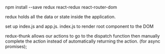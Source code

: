 npm install --save redux react-redux react-router-dom

redux holds all the data or state inside the application.

set up index.js and app.js.
index.js to render root component to the DOM

redux-thunk allows our actions to go to the dispatch function then manually complete the action instead of automatically returning the action.  (for async promises);
